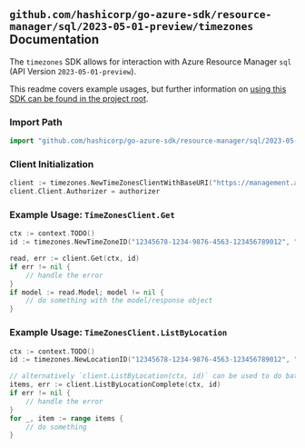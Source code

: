 
## `github.com/hashicorp/go-azure-sdk/resource-manager/sql/2023-05-01-preview/timezones` Documentation

The `timezones` SDK allows for interaction with Azure Resource Manager `sql` (API Version `2023-05-01-preview`).

This readme covers example usages, but further information on [using this SDK can be found in the project root](https://github.com/hashicorp/go-azure-sdk/tree/main/docs).

### Import Path

```go
import "github.com/hashicorp/go-azure-sdk/resource-manager/sql/2023-05-01-preview/timezones"
```


### Client Initialization

```go
client := timezones.NewTimeZonesClientWithBaseURI("https://management.azure.com")
client.Client.Authorizer = authorizer
```


### Example Usage: `TimeZonesClient.Get`

```go
ctx := context.TODO()
id := timezones.NewTimeZoneID("12345678-1234-9876-4563-123456789012", "locationValue", "timeZoneIdValue")

read, err := client.Get(ctx, id)
if err != nil {
	// handle the error
}
if model := read.Model; model != nil {
	// do something with the model/response object
}
```


### Example Usage: `TimeZonesClient.ListByLocation`

```go
ctx := context.TODO()
id := timezones.NewLocationID("12345678-1234-9876-4563-123456789012", "locationValue")

// alternatively `client.ListByLocation(ctx, id)` can be used to do batched pagination
items, err := client.ListByLocationComplete(ctx, id)
if err != nil {
	// handle the error
}
for _, item := range items {
	// do something
}
```
